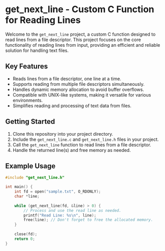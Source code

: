 # get_next_line - Custom C Function for Reading Lines

Welcome to the `get_next_line` project, a custom C function designed to read lines from a file descriptor. This project focuses on the core functionality of reading lines from input, providing an efficient and reliable solution for handling text files.

## Key Features

- Reads lines from a file descriptor, one line at a time.
- Supports reading from multiple file descriptors simultaneously.
- Handles dynamic memory allocation to avoid buffer overflows.
- Compatible with UNIX-like systems, making it versatile for various environments.
- Simplifies reading and processing of text data from files.

## Getting Started

1. Clone this repository into your project directory.
2. Include the `get_next_line.c` and `get_next_line.h` files in your project.
3. Call the `get_next_line` function to read lines from a file descriptor.
4. Handle the returned line(s) and free memory as needed.

## Example Usage

```c
#include "get_next_line.h"

int main() {
    int fd = open("sample.txt", O_RDONLY);
    char *line;
    
    while (get_next_line(fd, &line) > 0) {
        // Process and use the read line as needed.
        printf("Read Line: %s\n", line);
        free(line); // Don't forget to free the allocated memory.
    }
    
    close(fd);
    return 0;
}
